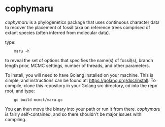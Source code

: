 # cophymaru
_cophymaru_ is a phylogenetics package that uses continuous character data to recover the placement of fossil taxa on reference trees comprised of extant species (often inferred from molecular data). 

type:

        maru -h 

to reveal the set of options that specifies the name(s) of fossil(s), branch length prior, MCMC settings, number of threads, and other parameters. 

To install, you will need to have Golang installed on your machine. This is simple, and instructions can be found at: https://golang.org/doc/install. 
To compile, clone this repository in your Golang src directory, cd into the repo root, and type:

        go build mcmct/maru.go

You can then move the binary into your path or run it from there. _cophymaru_ is fairly self-contained, and so there shouldn't be major issues with compiling.

